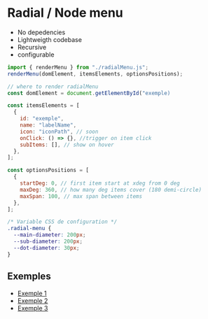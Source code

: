 # Radial / Node menu

- No depedencies
- Lightweigth codebase
- Recursive
- configurable

```javascript
import { renderMenu } from "./radialMenu.js";
renderMenu(domElement, itemsElements, optionsPositions);
```

```javascript
// where to render radialMenu
const domElement = document.getElementById("exemple)
```

```javascript
const itemsElements = [
  {
    id: "exemple",
    name: "labelName",
    icon: "iconPath", // soon
    onClick: () => {}, //trigger on item click
    subItems: [], // show on hover
  },
];
```

```javascript
const optionsPositions = [
  {
    startDeg: 0, // first item start at xdeg from 0 deg
    maxDeg: 360, // how many deg items cover (180 demi-circle)
    maxSpan: 100, // max span between items
  },
];
```

```css
/* Variable CSS de configuration */
.radial-menu {
  --main-diameter: 200px;
  --sub-diameter: 200px;
  --dot-diameter: 30px;
}
```

## Exemples

- [Exemple 1](https://overglass.github.io/RadialMenu/exemple.html)
- [Exemple 2](https://overglass.github.io/RadialMenu/exemple2.html)
- [Exemple 3](https://overglass.github.io/RadialMenu/exemple3.html)
